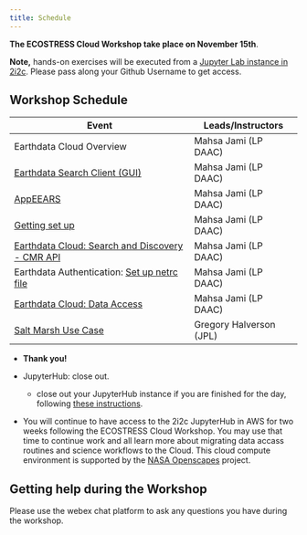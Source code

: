 ```yaml
---
title: Schedule
---
```


**The ECOSTRESS Cloud Workshop take place on November 15th**.  

**Note,** hands-on exercises will be executed from a [Jupyter Lab instance in 2i2c](https://openscapes.2i2c.cloud/hub/user-redirect/git-pull?repo=https%3A%2F%2Fgithub.com%2FNASA-Openscapes%2F2022-Fall-ECOSTRESS-Cloud-Workshop&urlpath=lab%2Ftree%2F2022-Fall-ECOSTRESS-Cloud-Workshop%2FREADME.md&branch=main). Please pass along your Github Username to get access.
 
## Workshop Schedule 



| Event | Leads/Instructors |
|-----------------|--------------|
|Earthdata Cloud Overview | Mahsa Jami (LP DAAC) |
|[Earthdata Search Client (GUI)](tutorials/Earthdata_search.md) | Mahsa Jami (LP DAAC) |
|[AppEEARS](tutorials/AppEEARS.md) | Mahsa Jami (LP DAAC) |
|[Getting set up](tutorials/Getting_started_setup.md) | Mahsa Jami (LP DAAC) |
|[Earthdata Cloud: Search and Discovery - CMR API](how-tos/data-discovery/Data_Discovery_CMR_API.ipynb) | Mahsa Jami (LP DAAC) | 
|Earthdata Authentication: [Set up netrc file](how-tos/authentication/NASA_Earthdata_Authentication.ipynb) | Mahsa Jami (LP DAAC) | 
|[Earthdata Cloud: Data Access](how-tos/data_access/Earthdata_Cloud__Single_File__Direct_S3_Access_Clip_COG_Example.ipynb) | Mahsa Jami (LP DAAC) | 
|[Salt Marsh Use Case](tutorials/Carpinteria-ECOSTRESS-Analysis.ipynb) | Gregory Halverson (JPL) |


- **Thank you!**
- JupyterHub: close out.  
  - close out your JupyterHub instance if you are finished for the day, following [these instructions](https://podaac.github.io/2022-SWOT-Ocean-Cloud-Workshop/tutorials/00_Setup.html#how-do-i-end-my-session).  
  
- You will continue to have access to the 2i2c JupyterHub in AWS for two weeks following the ECOSTRESS Cloud Workshop. You may use that time to continue work and all learn more about migrating data accass routines and science workflows to the Cloud. This cloud compute environment is supported by the [NASA Openscapes](https://nasa-openscapes.github.io/) project. 

## Getting help during the Workshop

Please use the webex chat platform to ask any questions you have during the workshop.



